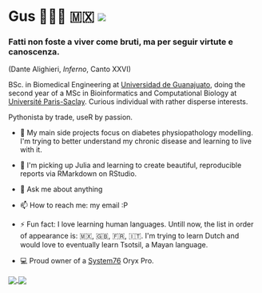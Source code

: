 

# Gus 👨🏻‍💻 🇲🇽  ![](https://enqg5nb3906uo6j.m.pipedream.net)

### Fatti non foste a viver come bruti, ma per seguir virtute e canoscenza.
(Dante Alighieri, _Inferno_, Canto XXVI)

BSc. in Biomedical Engineering at [Universidad de Guanajuato](https://www.ugto.mx/), doing the second year of a MSc in Bioinformatics and Computational Biology at  [Université Paris-Saclay](https://www.universite-paris-saclay.fr/en). Curious individual with rather disperse interests.


Pythonista by trade, useR by passion.


- 🔭 My main side projects focus on diabetes physiopathology modelling. I'm trying to better understand my chronic disease and learning to live with it.

- 🌱 I'm picking up Julia and learning to create beautiful, reproducible reports via RMarkdown on RStudio.

- 💬 Ask me about anything 

- 📫 How to reach me: my email :P

- ⚡ Fun fact: I love learning human languages. Untill now, the list in order of appearance is: 🇲🇽, :uk:, :fr:, :it:. I'm trying to learn Dutch and would love to eventually learn Tsotsil, a Mayan language.

- :computer: Proud owner of a [System76](https://system76.com/) Oryx Pro.


<!--
**gmagannaDevelop/gmagannaDevelop** is a ✨ _special_ ✨ repository because its `README.md` (this file) appears on your GitHub profile.
œæ œæ œæ


_The regulation of gene expression is thus, the dynamic link between the quasi static information contained
in the genome and the vast array of internal metabolic states derived from external stimuli._

Here are some ideas to get you started:

- 🔭 I’m currently working on ...
- 🌱 I’m currently learning ...
- 👯 I’m looking to collaborate on ...
- 🤔 I’m looking for help with ...
- 💬 Ask me about ...
- 📫 How to reach me: ...
- 😄 Pronouns: ...
- ⚡ Fun fact: ...
-->





<a href="#">
  <img align="center" src="https://github-readme-stats.vercel.app/api?username=gmagannaDevelop&theme=dark&show_icons=true&count_private=true&hide_border=true" />
</a>
<a href="#">
  <img align="center" src="https://github-readme-stats.vercel.app/api/top-langs/?username=gmagannaDevelop&theme=dark&show_icons=true&count_private=true&hide_border=true&langs_count=6&hide=html&layout=compact&exclude_repo=msa-mod,cowsay-files,gmagannaDevelop.github.io" />
</a>

